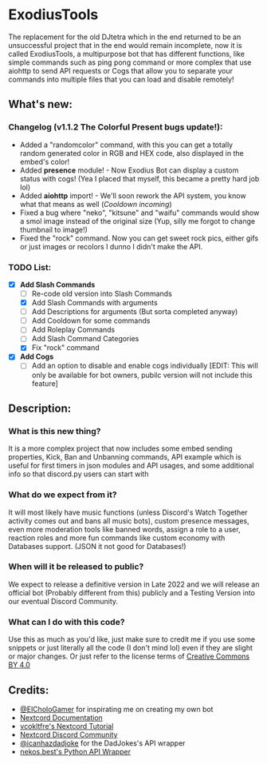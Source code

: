 # ExodiusTools
The replacement for the old DJtetra which in the end returned to be an unsuccessful project that in the end would remain incomplete, now it is called ExodiusTools, a multipurpose bot that has different functions, like simple commands such as ping pong command or more complex that use aiohttp to send API requests or Cogs that allow you to separate your commands into multiple files that you can load and disable remotely!

## What's new:
### Changelog (v1.1.2 The Colorful Present bugs update!):
- Added a "randomcolor" command, with this you can get a totally random generated color in RGB and HEX code, also displayed in the embed's color!
- Added **presence** module! - Now Exodius Bot can display a custom status with cogs! (Yea I placed that myself, this became a pretty hard job lol)
- Added **aiohttp** import! - We'll soon rework the API system, you know what that means as well (*Cooldown incoming*)
- Fixed a bug where "neko", "kitsune" and "waifu" commands would show a smol image instead of the original size (Yup, silly me forgot to change thumbnail to image!)
- Fixed the "rock" command. Now you can get sweet rock pics, either gifs or just images or recolors I dunno I didn't make the API.

### TODO List:
- [x] **Add Slash Commands**
  - [ ] Re-code old version into Slash Commands 
  - [x] Add Slash Commands with arguments 
  - [ ] Add Descriptions for arguments  (But sorta completed anyway)
  - [ ] Add Cooldown for some commands 
  - [ ] Add Roleplay Commands 
  - [ ] Add Slash Command Categories 
  - [x] Fix "rock" command 
- [x] **Add Cogs** 
  - [ ] Add an option to disable and enable cogs individually [EDIT: This will only be available for bot owners, pubilc version will not include this feature]

## Description:
### What is this new thing?
It is a more complex project that now includes some embed sending properties, Kick, Ban and Unbanning commands, API example which is useful for first timers in json modules and API usages, and some additional info so that discord.py users can start with

### What do we expect from it?
It will most likely have music functions (unless Discord's Watch Together activity comes out and bans all music bots), custom presence messages, even more moderation tools like banned words, assign a role to a user, reaction roles and more fun commands like custom economy with Databases support. (JSON it not good for Databases!)

### When will it be released to public?
We expect to release a definitive version in Late 2022 and we will release an official bot (Probably different from this) publicly and a Testing Version into our eventual Discord Community.

### What can I do with this code?
Use this as much as you'd like, just make sure to credit me if you use some snippets or just literally all the code (I don't mind lol) even if they are slight or major changes. Or just refer to the license terms of [Creative Commons BY 4.0](https://creativecommons.org/licenses/by/4.0/)

## Credits:
- [@ElCholoGamer](https://github.com/ElCholoGamer) for inspirating me on creating my own bot
- [Nextcord Documentation](https://docs.nextcord.dev/en/stable/)
- [vcokltfre's Nextcord Tutorial](https://tutorial.vcokltfre.dev/)
- [Nextcord Discord Community](https://discord.gg/QARrUSCqRs)
- [@icanhazdadjoke](https://icanhazdadjoke.com/) for the DadJokes's API wrapper
- [nekos.best's Python API Wrapper](https://nekos.best/)
